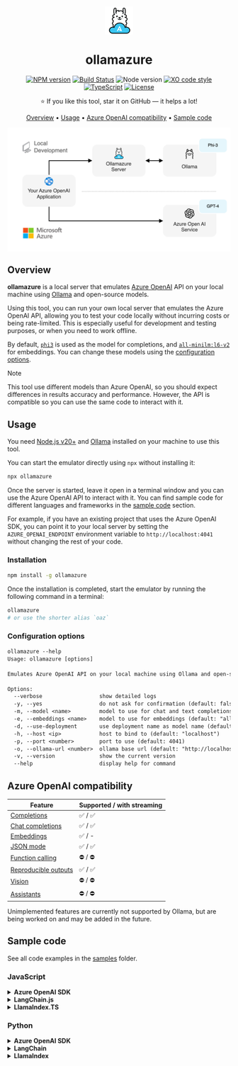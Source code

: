 <div align="center">

<img src="./docs/images/ollamazure-logo.png" alt="" align="center" height="64" />

# ollamazure

[![NPM version](https://img.shields.io/npm/v/ollamazure.svg?style=flat-square)](https://www.npmjs.com/package/ollamazure)
[![Build Status](https://img.shields.io/github/actions/workflow/status/sinedied/ollamazure/ci.yml?style=flat-square&label=Build)](https://github.com/sinedied/ollamazure/actions)
![Node version](https://img.shields.io/node/v/ollamazure?style=flat-square)
[![XO code style](https://img.shields.io/badge/code_style-XO-5ed9c7?style=flat-square)](https://github.com/sindresorhus/xo)
[![TypeScript](https://img.shields.io/badge/TypeScript-blue?style=flat-square&logo=typescript&logoColor=white)](https://www.typescriptlang.org)
[![License](https://img.shields.io/badge/license-MIT-blue?style=flat-square)](LICENSE)

⭐ If you like this tool, star it on GitHub — it helps a lot!

[Overview](#overview) • [Usage](#usage) • [Azure OpenAI compatibility](#azure-openai-compatibility) • [Sample code](#sample-code)

<img src="./docs/images/architecture.drawio.png" alt="ollamazure architecture" align="center" width="600" />

</div>

## Overview

**ollamazure** is a local server that emulates [Azure OpenAI](https://learn.microsoft.com/azure/ai-services/openai/overview) API on your local machine using [Ollama](https://ollama.com) and open-source models.

Using this tool, you can run your own local server that emulates the Azure OpenAI API, allowing you to test your code locally without incurring costs or being rate-limited. This is especially useful for development and testing purposes, or when you need to work offline.

By default, [`phi3`](https://ollama.com/library/phi3) is used as the model for completions, and [`all-minilm:l6-v2`](https://ollama.com/library/all-minilm:l6-v2) for embeddings. You can change these models using the [configuration options](#configuration-options).

> [!NOTE]
> This tool use different models than Azure OpenAI, so you should expect differences in results accuracy and performance. However, the API is compatible so you can use the same code to interact with it.

## Usage

You need [Node.js v20+](https://nodejs.org) and [Ollama](https://ollama.com) installed on your machine to use this tool.

You can start the emulator directly using `npx` without installing it:

```bash
npx ollamazure
```

Once the server is started, leave it open in a terminal window and you can use the Azure OpenAI API to interact with it. You can find sample code for different languages and frameworks in the [sample code](#sample-code) section.

For example, if you have an existing project that uses the Azure OpenAI SDK, you can point it to your local server by setting the `AZURE_OPENAI_ENDPOINT` environment variable to `http://localhost:4041` without changing the rest of your code.

### Installation

```bash
npm install -g ollamazure
```

Once the installation is completed, start the emulator by running the following command in a terminal:

```bash
ollamazure
# or use the shorter alias `oaz`
```

### Configuration options

```txt
ollamazure --help
Usage: ollamazure [options]

Emulates Azure OpenAI API on your local machine using Ollama and open-source models.

Options:
  --verbose                  show detailed logs
  -y, --yes                  do not ask for confirmation (default: false)
  -m, --model <name>         model to use for chat and text completions (default: "phi3")
  -e, --embeddings <name>    model to use for embeddings (default: "all-minilm:l6-v2")
  -d, --use-deployment       use deployment name as model name (default: false)
  -h, --host <ip>            host to bind to (default: "localhost")
  -p, --port <number>        port to use (default: 4041)
  -o, --ollama-url <number>  ollama base url (default: "http://localhost:11434")
  -v, --version              show the current version
  --help                     display help for command
```

## Azure OpenAI compatibility

| Feature | Supported / with streaming |
| ------- | -------------------------- |
| [Completions](https://learn.microsoft.com/azure/ai-services/openai/reference#completions) | ✅ / ✅ |
| [Chat completions](https://learn.microsoft.com/azure/ai-services/openai/reference#chat-completions) | ✅ / ✅ |
| [Embeddings](https://learn.microsoft.com/azure/ai-services/openai/reference#embeddings) | ✅ / - |
| [JSON mode](https://learn.microsoft.com/azure/ai-services/openai/how-to/json-mode?tabs=python) | ✅ / ✅ |
| [Function calling](https://learn.microsoft.com/azure/ai-services/openai/how-to/function-calling) | ⛔ / ⛔ |
| [Reproducible outputs](https://learn.microsoft.com/azure/ai-services/openai/how-to/reproducible-output?tabs=pyton) | ✅ / ✅ |
| [Vision](https://learn.microsoft.com/azure/ai-services/openai/how-to/gpt-with-vision?tabs=rest%2Csystem-assigned%2Cresource) | ⛔ / ⛔ |
| [Assistants](https://learn.microsoft.com/azure/ai-services/openai/how-to/assistant) | ⛔ / ⛔ |

Unimplemented features are currently not supported by Ollama, but are being worked on and may be added in the future.

## Sample code

See all code examples in the [samples](samples) folder.

### JavaScript

<details>
<summary><b>Azure OpenAI SDK</b></summary><br>

```typescript
import { AzureOpenAI } from 'openai';

const openai = new AzureOpenAI({
  // This is where you point to your local server
  endpoint: 'http://localhost:4041',

  // Parameters below must be provided but are not used by the local server
  apiKey: '123456',
  apiVersion: '2024-02-01',
  deployment: 'gpt-4',
});

const chatCompletion = await openai.chat.completions.create({
  messages: [{ role: 'user', content: 'Say hello!' }],
});

console.log('Chat completion: ' + chatCompletion.choices[0]!.message?.content);
```

Alternatively, you can set the `AZURE_OPENAI_ENDPOINT` environment variable to `http://localhost:4041` instead of passing it to the constructor. Everything else will work the same.

If you're using managed identity, this will work as well unless you're in a local container. In that case, you can use a dummy function `() => '1'` for the the `azureADTokenProvider` parameter in the constructor.

</details>

<details>
<summary><b>LangChain.js</b></summary><br>

```typescript
import { AzureChatOpenAI } from '@langchain/openai';

// Chat completion
const model = new AzureChatOpenAI({
  // This is where you point to your local server
  azureOpenAIBasePath: 'http://localhost:4041/openai/deployments',

  // Parameters below must be provided but are not used by the local server
  azureOpenAIApiKey: '123456',
  azureOpenAIApiVersion: '2024-02-01',
  azureOpenAIApiDeploymentName: 'gpt-4'
});

const completion = await model.invoke([{ type: 'human', content: 'Say hello!' }]);
console.log(completion.content);
```

Alternatively, you can set the `AZURE_OPENAI_BASE_PATH` environment variable to `http://localhost:4041/openai/deployments` instead of passing it to the constructor. Everything else will work the same.

If you're using managed identity this will work the same unless you're in a local container. In that case, you can use a dummy function `() => '1'` for the the `azureADTokenProvider` parameter in the constructor.

</details>

<details>
<summary><b>LlamaIndex.TS</b></summary><br>


```typescript
import { OpenAI } from "llamaindex";

// Chat completion
const llm = new OpenAI({
  azure: {
    // This is where you point to your local server
    endpoint: 'http://localhost:4041',

    // Parameters below must be provided but are not used by the local server
    apiKey: '123456',
    apiVersion: '2024-02-01',
    deployment: 'gpt-4'
  }
});

const chatCompletion = await llm.chat({
  messages: [{ role: 'user', content: 'Say hello!' }]
});

console.log(chatCompletion.message.content);
```

Alternatively, you can set the `AZURE_OPENAI_ENDPOINT` environment variable to `http://localhost:4041` instead of passing it to the constructor. Everything else will work the same.

If you're using managed identity, this will work as well unless you're in a local container. In that case, you can use a dummy function `() => '1'` for the the `azureADTokenProvider` parameter in the constructor.

</details>

### Python

<details>
<summary><b>Azure OpenAI SDK</b></summary><br>

```python
from openai import AzureOpenAI

openai = AzureOpenAI(
    # This is where you point to your local server
    azure_endpoint="http://localhost:4041",

    # Parameters below must be provided but are not used by the local server
    # api_key="123456",
    api_version="2024-02-01"
)

# Chat completion
chat_completion = openai.chat.completions.create(
    # Model must be provided but is not used by the local server
    model="gpt-4",
    messages=[
        {"role": "system", "content": "You are a helpful assistant."},
        {"role": "user", "content": "Say hello!"}
    ]
)

print(chat_completion.choices[0].message.content)
```

Alternatively, you can set the `AZURE_OPENAI_ENDPOINT` environment variable to `http://localhost:4041` instead of passing it to the constructor. Everything else will work the same.

If you're using managed identity, this will work as well unless you're in a local container. In that case, you can use a dummy function `lambda:"1"` for the the `azure_ad_token_provider` parameter in the constructor.

</details>

<details>
<summary><b>LangChain</b></summary><br>

```python
from langchain_openai import AzureChatOpenAI

# Chat completion
model = AzureChatOpenAI(
    # This is where you point to your local server
    azure_endpoint="http://localhost:4041",

    # Parameters below must be provided but are not used by the local server
    api_key="123456",
    api_version="2024-02-01",
    azure_deployment="gpt-4"
)

chat_completion = model.invoke([{"type": "human", "content": "Say hello!"}])
print(chat_completion.content)
```

Alternatively, you can set the `AZURE_OPENAI_ENDPOINT` environment variable to `http://localhost:4041` instead of passing it to the constructor. Everything else will work the same.

If you're using managed identity, this will work as well unless you're in a local container. In that case, you can use a dummy function `lambda:"1"` for the the `azure_ad_token_provider` parameter in the constructor.

</details>

<details>
<summary><b>LlamaIndex</b></summary><br>

```python
from llama_index.core.llms import ChatMessage
from llama_index.llms.azure_openai import AzureOpenAI

# Chat completion
llm = AzureOpenAI(
    # This is where you point to your local server
    azure_endpoint="http://localhost:4041",

    # Parameters below must be provided but are not used by the local server
    api_key="123456",
    api_version="2024-02-01",
    engine="gpt-4"
)

chat_completion = llm.chat([ChatMessage(role="user", content="Say hello!")])
print(chat_completion.message.content)
```

Alternatively, you can set the `AZURE_OPENAI_ENDPOINT` environment variable to `http://localhost:4041` instead of passing it to the constructor. Everything else will work the same.

If you're using managed identity, this will work as well unless you're in a local container. In that case, you can use a dummy function `lambda:"1"` for the the `azure_ad_token_provider` parameter in the constructor.

</details>
